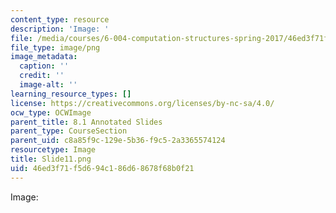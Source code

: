 ```yaml
---
content_type: resource
description: 'Image: '
file: /media/courses/6-004-computation-structures-spring-2017/46ed3f71f5d694c186d68678f68b0f21_Slide11.png
file_type: image/png
image_metadata:
  caption: ''
  credit: ''
  image-alt: ''
learning_resource_types: []
license: https://creativecommons.org/licenses/by-nc-sa/4.0/
ocw_type: OCWImage
parent_title: 8.1 Annotated Slides
parent_type: CourseSection
parent_uid: c8a85f9c-129e-5b36-f9c5-2a3365574124
resourcetype: Image
title: Slide11.png
uid: 46ed3f71-f5d6-94c1-86d6-8678f68b0f21
---
```

Image: 